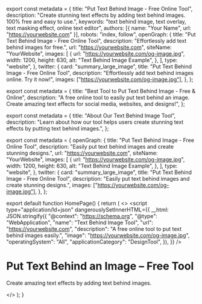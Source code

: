 export const metadata = {
  title: "Put Text Behind Image - Free Online Tool",
  description: "Create stunning text effects by adding text behind images. 100% free and easy to use.",
  keywords: "text behind image, text overlay, text masking effect, online text editor",
  authors: [{ name: "Your Name", url: "https://yourwebsite.com" }],
  robots: "index, follow",
  openGraph: {
    title: "Put Text Behind Image - Free Online Tool",
    description: "Effortlessly add text behind images for free.",
    url: "https://yourwebsite.com",
    siteName: "YourWebsite",
    images: [
      {
        url: "https://yourwebsite.com/og-image.jpg",
        width: 1200,
        height: 630,
        alt: "Text Behind Image Example",
      },
    ],
    type: "website",
  },
  twitter: {
    card: "summary_large_image",
    title: "Put Text Behind Image - Free Online Tool",
    description: "Effortlessly add text behind images online. Try it now!",
    images: ["https://yourwebsite.com/og-image.jpg"],
  },
};











export const metadata = {
  title: "Best Tool to Put Text Behind Image - Free & Online",
  description: "A free online tool to easily put text behind an image. Create amazing text effects for social media, websites, and designs!",
};


export const metadata = {
  title: "About Our Text Behind Image Tool",
  description: "Learn about how our tool helps users create stunning text effects by putting text behind images.",
};


export const metadata = {
  openGraph: {
    title: "Put Text Behind Image - Free Online Tool",
    description: "Easily put text behind images and create stunning designs.",
    url: "https://yourwebsite.com",
    siteName: "YourWebsite",
    images: [
      {
        url: "https://yourwebsite.com/og-image.jpg",
        width: 1200,
        height: 630,
        alt: "Text Behind Image Example",
      },
    ],
    type: "website",
  },
  twitter: {
    card: "summary_large_image",
    title: "Put Text Behind Image - Free Online Tool",
    description: "Easily put text behind images and create stunning designs.",
    images: ["https://yourwebsite.com/og-image.jpg"],
  },
};


export default function HomePage() {
  return (
    <>
      <script
        type="application/ld+json"
        dangerouslySetInnerHTML={{
          __html: JSON.stringify({
            "@context": "https://schema.org",
            "@type": "WebApplication",
            "name": "Text Behind Image Tool",
            "url": "https://yourwebsite.com",
            "description": "A free online tool to put text behind images easily.",
            "image": "https://yourwebsite.com/og-image.jpg",
            "operatingSystem": "All",
            "applicationCategory": "DesignTool",
          }),
        }}
      />
      <h1>Put Text Behind an Image – Free Tool</h1>
      <p>Create amazing text effects by adding text behind images.</p>
    </>
  );
}
